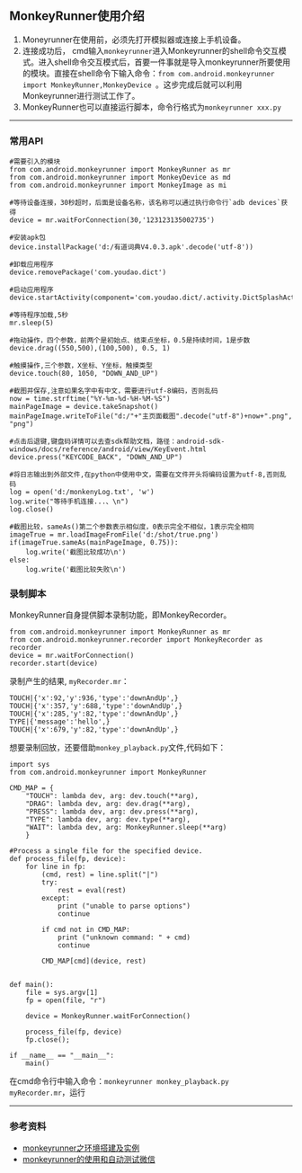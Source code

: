 ## MonkeyRunner使用介绍
1. Moneyrunner在使用前，必须先打开模拟器或连接上手机设备。
2. 连接成功后， cmd输入```monkeyrunner```进入Monkeyrunner的shell命令交互模式。进入shell命令交互模式后，首要一件事就是导入monkeyrunner所要使用的模块。直接在shell命令下输入命令：```from com.android.monkeyrunner import MonkeyRunner,MonkeyDevice ```。这步完成后就可以利用Monkeyrunner进行测试工作了。
3. MonkeyRunner也可以直接运行脚本，命令行格式为```monkeyrunner xxx.py```
***
### 常用API
```
#需要引入的模块
from com.android.monkeyrunner import MonkeyRunner as mr
from com.android.monkeyrunner import MonkeyDevice as md
from com.android.monkeyrunner import MonkeyImage as mi

#等待设备连接，30秒超时，后面是设备名称，该名称可以通过执行命令行`adb devices`获得
device = mr.waitForConnection(30,'123123135002735')

#安装apk包
device.installPackage('d:/有道词典V4.0.3.apk'.decode('utf-8'))

#卸载应用程序
device.removePackage('com.youdao.dict')

#启动应用程序
device.startActivity(component='com.youdao.dict/.activity.DictSplashActivity')

#等待程序加载,5秒
mr.sleep(5)

#拖动操作，四个参数，前两个是初始点、结束点坐标，0.5是持续时间，1是步数
device.drag((550,500),(100,500), 0.5, 1)

#触摸操作,三个参数，X坐标、Y坐标，触摸类型
device.touch(80, 1050, "DOWN_AND_UP")

#截图并保存,注意如果名字中有中文，需要进行utf-8编码，否则乱码
now = time.strftime("%Y-%m-%d-%H-%M-%S")
mainPageImage = device.takeSnapshot()
mainPageImage.writeToFile("d:/"+"主页面截图".decode("utf-8")+now+".png", "png")

#点击后退键,键盘码详情可以去查sdk帮助文档，路径：android-sdk-windows/docs/reference/android/view/KeyEvent.html
device.press("KEYCODE_BACK", "DOWN_AND_UP")

#将日志输出到外部文件,在python中使用中文，需要在文件开头将编码设置为utf-8,否则乱码
log = open('d:/monkenyLog.txt', 'w')
log.write("等待手机连接...、\n")
log.close()

#截图比较，sameAs()第二个参数表示相似度，0表示完全不相似，1表示完全相同
imageTrue = mr.loadImageFromFile('d:/shot/true.png')
if(imageTrue.sameAs(mainPageImage, 0.75)):
    log.write('截图比较成功\n')
else:
    log.write('截图比较失败\n')
```
### 录制脚本
MonkeyRunner自身提供脚本录制功能，即MonkeyRecorder。
``` 
from com.android.monkeyrunner import MonkeyRunner as mr 
from com.android.monkeyrunner.recorder import MonkeyRecorder as recorder 
device = mr.waitForConnection() 
recorder.start(device)
```
录制产生的结果, ```myRecorder.mr```：
```
TOUCH|{'x':92,'y':936,'type':'downAndUp',}
TOUCH|{'x':357,'y':688,'type':'downAndUp',}
TOUCH|{'x':285,'y':82,'type':'downAndUp',}
TYPE|{'message':'hello',}
TOUCH|{'x':679,'y':82,'type':'downAndUp',}
```
想要录制回放，还要借助```monkey_playback.py```文件,代码如下：
```
import sys
from com.android.monkeyrunner import MonkeyRunner

CMD_MAP = {  
    "TOUCH": lambda dev, arg: dev.touch(**arg),  
    "DRAG": lambda dev, arg: dev.drag(**arg),  
    "PRESS": lambda dev, arg: dev.press(**arg),  
    "TYPE": lambda dev, arg: dev.type(**arg),  
    "WAIT": lambda dev, arg: MonkeyRunner.sleep(**arg)  
    }  
  
#Process a single file for the specified device.  
def process_file(fp, device):  
    for line in fp:  
        (cmd, rest) = line.split("|")  
        try:  
            rest = eval(rest)  
        except:  
            print ("unable to parse options")  
            continue  
  
        if cmd not in CMD_MAP:  
            print ("unknown command: " + cmd) 
            continue  
  
        CMD_MAP[cmd](device, rest)  
  
  
def main():  
    file = sys.argv[1]  
    fp = open(file, "r")  
  
    device = MonkeyRunner.waitForConnection()  
      
    process_file(fp, device)  
    fp.close();  
  
if __name__ == "__main__":  
    main()

```
在cmd命令行中输入命令：```monkeyrunner monkey_playback.py myRecorder.mr```，运行
***
### 参考资料
- [monkeyrunner之环境搭建及实例](http://www.cnblogs.com/lynn-li/p/5885001.html)
- [monkeyrunner的使用和自动测试微信 ](http://blog.csdn.net/streen_gong/article/details/21398127)